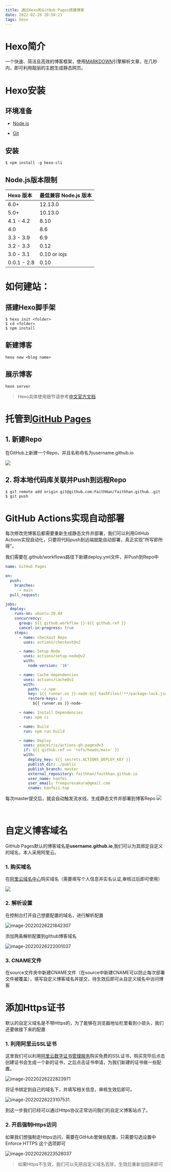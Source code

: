 ```yaml
---
title: 通过Hexo和GitHub Pages搭建博客
date: 2022-02-26 20:58:21
tags: hexo
---
```


# Hexo简介

一个快速、简洁且高效的博客框架，使用[MARKDOWN](https://daringfireball.net/projects/markdown/syntax)引擎解析文章，在几秒内，即可利用靓丽的主题生成静态网页。

# Hexo安装

## 环境准备

* [Node.js](http://nodejs.org/)

* [Git](http://git-scm.com/)



## 安装

```shell
$ npm install -g hexo-cli
```



## Node.js版本限制

| Hexo 版本   | 最低兼容 Node.js 版本 |
| :---------- | :-------------------- |
| 6.0+        | 12.13.0               |
| 5.0+        | 10.13.0               |
| 4.1 - 4.2   | 8.10                  |
| 4.0         | 8.6                   |
| 3.3 - 3.9   | 6.9                   |
| 3.2 - 3.3   | 0.12                  |
| 3.0 - 3.1   | 0.10 or iojs          |
| 0.0.1 - 2.8 | 0.10                  |

# 如何建站：

## 搭建Hexo脚手架

```shell
$ hexo init <folder>
$ cd <folder>
$ npm install
```

## 新建博客

```shell
hexo new <blog name>
```

## 展示博客

```shell
hexo server
```



> Hexo具体使用细节请参考[中文官方文档](https://hexo.io/zh-cn/docs/)

# 托管到[GitHub Pages](https://pages.github.com/)



## 1. 新建Repo

在GitHub上新建一个Repo，并且名称命名为username.github.io

![](使用Hexo和GitHubPages搭建博客/image-20220226213333028.png)

## 2. 将本地代码库关联并Push到远程Repo

```shell
$ git remote add origin git@github.com:FaithHan/faithhan.github..git
$ git push
```

# GitHub Actions实现自动部署

每次修改完博客后都需要重新生成静态文件并部署，我们可以利用GitHub Actions实现自动化，只要将代码push到远端就能自动部署，真正实现"所写即所得"。

我们需要在.github/workflows路径下新建deploy.yml文件，并Push到Repo中

```yaml
name: GitHub Pages

on:
  push:
    branches:
      - main
  pull_request:

jobs:
  deploy:
    runs-on: ubuntu-20.04
    concurrency:
      group: ${{ github.workflow }}-${{ github.ref }}
      cancel-in-progress: true
    steps:
      - name: checkout Repo
        uses: actions/checkout@v2

      - name: Setup Node
        uses: actions/setup-node@v2
        with:
          node-version: '16'

      - name: Cache dependencies
        uses: actions/cache@v2
        with:
          path: ~/.npm
          key: ${{ runner.os }}-node-${{ hashFiles('**/package-lock.json') }}
          restore-keys: |
            ${{ runner.os }}-node-

      - name: Install Dependencies
        run: npm ci

      - name: Build
        run: npm run build

      - name: Deploy
        uses: peaceiris/actions-gh-pages@v3
        if: ${{ github.ref == 'refs/heads/main' }}
        with:
          deploy_key: ${{ secrets.ACTIONS_DEPLOY_KEY }}
          publish_dir: ./public
          publish_branch: master
          external_repository: faithhan/faithhan.github.io
          user_name: hanfei
          user_email: freepuresakura@gmail.com
          cname: hanfeii.top
```

每次master提交后，就会自动触发流水线，生成静态文件并部署到博客Repo
![](使用Hexo和GitHubPages搭建博客/image-20220226215237952.png)

​	

# 自定义博客域名

GitHub Pages默认的博客域名是**username.github.io**,我们可以为其绑定自定义的域名，本人采用阿里云。

### 1. 购买域名

在[阿里云域名中心](https://wanwang.aliyun.com/domain/searchresult/#/?keyword=hanfeii&suffix=top)购买域名（需要填写个人信息并实名认证,审核过后即可使用）

![](使用Hexo和GitHubPages搭建博客/image-20220226220823622.png)



### 2. 解析设置

在控制台打开自己想要配置的域名，进行解析配置

![image-20220226221842307](使用Hexo和GitHubPages搭建博客/image-20220226221842307.png)

添加两条解析配置到github博客域名

![image-20220226222001037](使用Hexo和GitHubPages搭建博客/image-20220226222001037.png)

### 3. CNAME文件

在source文件夹中新建CNAME文件（在source中新建CNAME可以防止每次部署文件被覆盖），填写自定义博客域名并提交，待生效后即可从自定义域名中访问博客

# 添加Https证书

默认的自定义域名是不带Https的，为了能够在浏览器地址栏里看到小锁头，我们还要做接下来的配置

### 1. 利用阿里云SSL证书

这里我们可以利用[阿里云数字证书管理服务](https://yundun.console.aliyun.com/?spm=5176.12818093.ProductAndService--ali--widget-home-product-recent.dre0.5adc16d0fjTJAK&p=cas#/certExtend/free)购买免费的SSL证书，购买完毕后点击创建证书会生成一个新的证书，之后点击证书申请，为我们新建的证书做一些配置。

![image-20220226222823971](使用Hexo和GitHubPages搭建博客/image-20220226222823971.png)

将证书绑定到自己的域名下，并填写相关信息，审核生效后即可。

![image-20220226223107531](使用Hexo和GitHubPages搭建博客/image-20220226223107531.png)

到这一步我们已经可以通过Https协议正常访问我们的自定义博客站点了。

### 2.  开启强制Https访问

如果我们想强制走Https访问，需要在GitHub里做些配置，只需要勾选设置中Enforce HTTPS 这个选项即可

![image-20220226223528037](使用Hexo和GitHubPages搭建博客/image-20220226223528037.png)

> 如果Https不生效，我们可以先把自定义域名去除，生效后重新加回来即可
